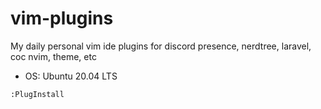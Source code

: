 # vim-plugins

My daily personal vim ide plugins for discord presence, nerdtree, laravel, coc nvim, theme, etc

- OS: Ubuntu 20.04 LTS

```bash
:PlugInstall
```

